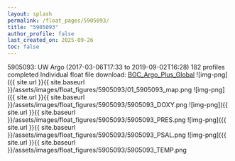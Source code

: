 ```yaml
---
layout: splash
permalink: /float_pages/5905093/
title: "5905093"
author_profile: false
last_created_on: 2025-09-26
toc: false
---
```

 
5905093: UW Argo (2017-03-06T17:33 to 2019-09-02T16:28)
182 profiles completed
Individual float file download: [BGC_Argo_Plus_Global](https://ftp.soest.hawaii.edu/bgc_argo_plus/Individual_Floats/outliers_removed/5905093_Sprof_processed.nc)
![img-png]({{ site.url }}{{ site.baseurl }}/assets/images/float_figures/5905093/01_5905093_map.png
![img-png]({{ site.url }}{{ site.baseurl }}/assets/images/float_figures/5905093/5905093_DOXY.png
![img-png]({{ site.url }}{{ site.baseurl }}/assets/images/float_figures/5905093/5905093_PRES.png
![img-png]({{ site.url }}{{ site.baseurl }}/assets/images/float_figures/5905093/5905093_PSAL.png
![img-png]({{ site.url }}{{ site.baseurl }}/assets/images/float_figures/5905093/5905093_TEMP.png
